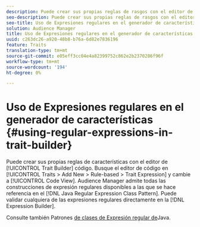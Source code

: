 ```yaml
---
description: Puede crear sus propias reglas de rasgos con el editor de código del generador de rasgos. Busque el editor de código en Características > Añadir nuevo > Basado en reglas > Expresión de características y cambie a Vista de código. Audience Manager admite todas las construcciones de expresión regulares disponibles a las que se hace referencia en el patrón de clase de Expresión regular de Java. Puede validar cualquiera de las expresiones regulares directamente en el Generador de Expresiones.
seo-description: Puede crear sus propias reglas de rasgos con el editor de código del generador de rasgos. Busque el editor de código en Características > Añadir nuevo > Basado en reglas > Expresión de características y cambie a Vista de código. Audience Manager admite todas las construcciones de expresión regulares disponibles a las que se hace referencia en el patrón de clase de Expresión regular de Java. Puede validar cualquiera de las expresiones regulares directamente en el Generador de Expresiones.
seo-title: Uso de Expresiones regulares en el generador de características
solution: Audience Manager
title: Uso de Expresiones regulares en el generador de características
uuid: c263dc26-a920-48b8-b76a-6d82e7836196
feature: Traits
translation-type: tm+mt
source-git-commit: e05eff3cc04e4a82399752c862e2b2370286f96f
workflow-type: tm+mt
source-wordcount: '194'
ht-degree: 0%

---
```



# Uso de Expresiones regulares en el generador de características {#using-regular-expressions-in-trait-builder}

Puede crear sus propias reglas de características con el editor de [!UICONTROL Trait Builder] código. Busque el editor de código en [!UICONTROL Traits > Add New > Rule-based > Trait Expression] y cambie a [!UICONTROL Code View]. Audience Manager admite todas las construcciones de expresión regulares disponibles a las que se hace referencia en el [!DNL Java Regular Expression Class Pattern]. Puede validar cualquiera de las expresiones regulares directamente en la [!DNL Expression Builder].

Consulte también Patrones [de clases de Expresión regular de](https://docs.oracle.com/javase/7/docs/api/java/util/regex/Pattern.html)Java.
